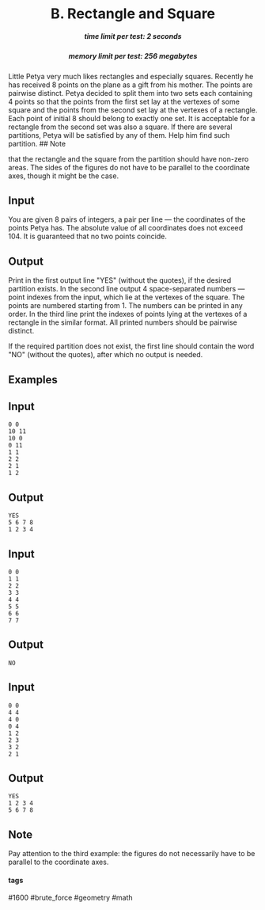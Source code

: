 <h1 style='text-align: center;'> B. Rectangle and Square</h1>

<h5 style='text-align: center;'>time limit per test: 2 seconds</h5>
<h5 style='text-align: center;'>memory limit per test: 256 megabytes</h5>

Little Petya very much likes rectangles and especially squares. Recently he has received 8 points on the plane as a gift from his mother. The points are pairwise distinct. Petya decided to split them into two sets each containing 4 points so that the points from the first set lay at the vertexes of some square and the points from the second set lay at the vertexes of a rectangle. Each point of initial 8 should belong to exactly one set. It is acceptable for a rectangle from the second set was also a square. If there are several partitions, Petya will be satisfied by any of them. Help him find such partition. ## Note

 that the rectangle and the square from the partition should have non-zero areas. The sides of the figures do not have to be parallel to the coordinate axes, though it might be the case.

## Input

You are given 8 pairs of integers, a pair per line — the coordinates of the points Petya has. The absolute value of all coordinates does not exceed 104. It is guaranteed that no two points coincide.

## Output

Print in the first output line "YES" (without the quotes), if the desired partition exists. In the second line output 4 space-separated numbers — point indexes from the input, which lie at the vertexes of the square. The points are numbered starting from 1. The numbers can be printed in any order. In the third line print the indexes of points lying at the vertexes of a rectangle in the similar format. All printed numbers should be pairwise distinct.

If the required partition does not exist, the first line should contain the word "NO" (without the quotes), after which no output is needed.

## Examples

## Input


```
0 0  
10 11  
10 0  
0 11  
1 1  
2 2  
2 1  
1 2  

```
## Output


```
YES  
5 6 7 8  
1 2 3 4  

```
## Input


```
0 0  
1 1  
2 2  
3 3  
4 4  
5 5  
6 6  
7 7  

```
## Output


```
NO  

```
## Input


```
0 0  
4 4  
4 0  
0 4  
1 2  
2 3  
3 2  
2 1  

```
## Output


```
YES  
1 2 3 4  
5 6 7 8  

```
## Note

Pay attention to the third example: the figures do not necessarily have to be parallel to the coordinate axes.



#### tags 

#1600 #brute_force #geometry #math 